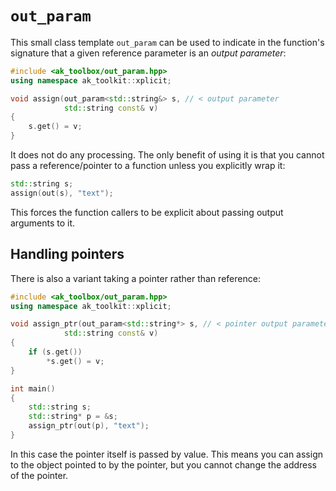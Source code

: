 # `out_param`

This small class template `out_param` can be used to indicate in the function's signature that a given reference parameter
is an *output parameter*:

```c++
#include <ak_toolbox/out_param.hpp>
using namespace ak_toolkit::xplicit;

void assign(out_param<std::string&> s, // < output parameter
            std::string const& v)
{
    s.get() = v;
}
```

It does not do any processing. The only benefit of using it is that you cannot pass a reference/pointer to a function unless
you explicitly wrap it:

```c++
std::string s;
assign(out(s), "text");
```

This forces the function callers to be explicit about passing output arguments to it.


## Handling pointers

There is also a variant taking a pointer rather than reference:

```c++
#include <ak_toolbox/out_param.hpp>
using namespace ak_toolkit::xplicit;

void assign_ptr(out_param<std::string*> s, // < pointer output parameter
            std::string const& v)
{
    if (s.get())
        *s.get() = v;
}

int main()
{
    std::string s;
    std::string* p = &s;
    assign_ptr(out(p), "text");
}
```
In this case the pointer itself is passed by value. This means you can assign to the object
pointed to by the pointer, but you cannot change the address of the pointer. 
